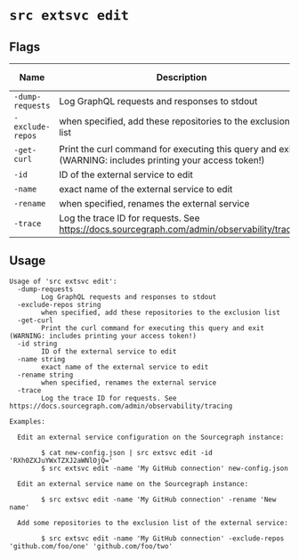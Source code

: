
# `src extsvc edit`


## Flags

| Name | Description | Default Value |
|------|-------------|---------------|
| `-dump-requests` | Log GraphQL requests and responses to stdout | `false` |
| `-exclude-repos` | when specified, add these repositories to the exclusion list |  |
| `-get-curl` | Print the curl command for executing this query and exit (WARNING: includes printing your access token!) | `false` |
| `-id` | ID of the external service to edit |  |
| `-name` | exact name of the external service to edit |  |
| `-rename` | when specified, renames the external service |  |
| `-trace` | Log the trace ID for requests. See https://docs.sourcegraph.com/admin/observability/tracing | `false` |


## Usage

```
Usage of 'src extsvc edit':
  -dump-requests
    	Log GraphQL requests and responses to stdout
  -exclude-repos string
    	when specified, add these repositories to the exclusion list
  -get-curl
    	Print the curl command for executing this query and exit (WARNING: includes printing your access token!)
  -id string
    	ID of the external service to edit
  -name string
    	exact name of the external service to edit
  -rename string
    	when specified, renames the external service
  -trace
    	Log the trace ID for requests. See https://docs.sourcegraph.com/admin/observability/tracing

Examples:

  Edit an external service configuration on the Sourcegraph instance:

    	$ cat new-config.json | src extsvc edit -id 'RXh0ZXJuYWxTZXJ2aWNlOjQ='
    	$ src extsvc edit -name 'My GitHub connection' new-config.json

  Edit an external service name on the Sourcegraph instance:

    	$ src extsvc edit -name 'My GitHub connection' -rename 'New name'

  Add some repositories to the exclusion list of the external service:

    	$ src extsvc edit -name 'My GitHub connection' -exclude-repos 'github.com/foo/one' 'github.com/foo/two'


```
	